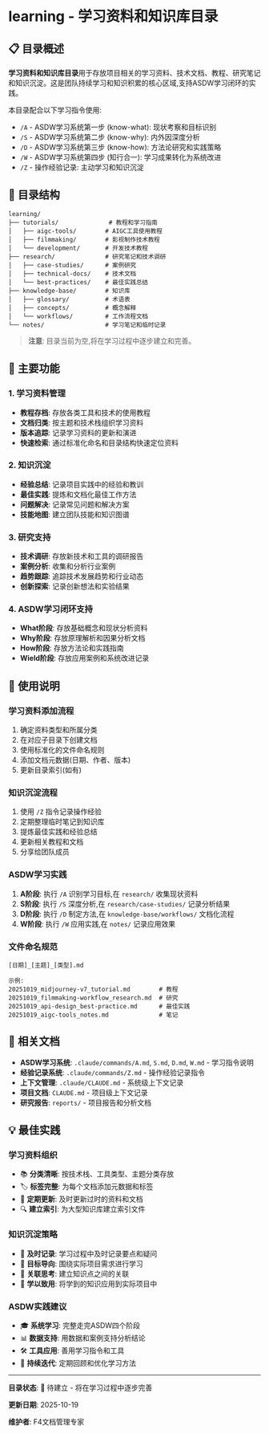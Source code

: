 # learning - 学习资料和知识库目录

## 📋 目录概述

**学习资料和知识库目录**用于存放项目相关的学习资料、技术文档、教程、研究笔记和知识沉淀。这是团队持续学习和知识积累的核心区域,支持ASDW学习闭环的实践。

本目录配合以下学习指令使用:
- `/A` - ASDW学习系统第一步 (know-what): 现状考察和目标识别
- `/S` - ASDW学习系统第二步 (know-why): 内外因深度分析
- `/D` - ASDW学习系统第三步 (know-how): 方法论研究和实践策略
- `/W` - ASDW学习系统第四步 (知行合一): 学习成果转化为系统改进
- `/Z` - 操作经验记录: 主动学习和知识沉淀

## 📁 目录结构

```
learning/
├── tutorials/              # 教程和学习指南
│   ├── aigc-tools/        # AIGC工具使用教程
│   ├── filmmaking/        # 影视制作技术教程
│   └── development/       # 开发技术教程
├── research/              # 研究笔记和技术调研
│   ├── case-studies/      # 案例研究
│   ├── technical-docs/    # 技术文档
│   └── best-practices/    # 最佳实践总结
├── knowledge-base/        # 知识库
│   ├── glossary/          # 术语表
│   ├── concepts/          # 概念解释
│   └── workflows/         # 工作流程文档
└── notes/                 # 学习笔记和临时记录
```

> **注意**: 目录当前为空,将在学习过程中逐步建立和完善。

## 🎯 主要功能

### 1. 学习资料管理
- **教程存档**: 存放各类工具和技术的使用教程
- **文档归类**: 按主题和技术栈组织学习资料
- **版本追踪**: 记录学习资料的更新和演进
- **快速检索**: 通过标准化命名和目录结构快速定位资料

### 2. 知识沉淀
- **经验总结**: 记录项目实践中的经验和教训
- **最佳实践**: 提炼和文档化最佳工作方法
- **问题解决**: 记录常见问题和解决方案
- **技能地图**: 建立团队技能和知识图谱

### 3. 研究支持
- **技术调研**: 存放新技术和工具的调研报告
- **案例分析**: 收集和分析行业案例
- **趋势跟踪**: 追踪技术发展趋势和行业动态
- **创新探索**: 记录创新想法和实验结果

### 4. ASDW学习闭环支持
- **What阶段**: 存放基础概念和现状分析资料
- **Why阶段**: 存放原理解析和因果分析文档
- **How阶段**: 存放方法论和实践指南
- **Wield阶段**: 存放应用案例和系统改进记录

## 📝 使用说明

### 学习资料添加流程
1. 确定资料类型和所属分类
2. 在对应子目录下创建文档
3. 使用标准化的文件命名规则
4. 添加文档元数据(日期、作者、版本)
5. 更新目录索引(如有)

### 知识沉淀流程
1. 使用 `/Z` 指令记录操作经验
2. 定期整理临时笔记到知识库
3. 提炼最佳实践和经验总结
4. 更新相关教程和文档
5. 分享给团队成员

### ASDW学习实践
1. **A阶段**: 执行 `/A` 识别学习目标,在 `research/` 收集现状资料
2. **S阶段**: 执行 `/S` 深度分析,在 `research/case-studies/` 记录分析结果
3. **D阶段**: 执行 `/D` 制定方法,在 `knowledge-base/workflows/` 文档化流程
4. **W阶段**: 执行 `/W` 应用实践,在 `notes/` 记录应用效果

### 文件命名规范
```
[日期]_[主题]_[类型].md

示例:
20251019_midjourney-v7_tutorial.md        # 教程
20251019_filmmaking-workflow_research.md  # 研究
20251019_api-design_best-practice.md      # 最佳实践
20251019_aigc-tools_notes.md              # 笔记
```

## 🔗 相关文档

- **ASDW学习系统**: `.claude/commands/A.md`, `S.md`, `D.md`, `W.md` - 学习指令说明
- **经验记录系统**: `.claude/commands/Z.md` - 操作经验记录指令
- **上下文管理**: `.claude/CLAUDE.md` - 系统级上下文记录
- **项目文档**: `CLAUDE.md` - 项目级上下文记录
- **研究报告**: `reports/` - 项目报告和分析文档

## 💡 最佳实践

### 学习资料组织
- 📚 **分类清晰**: 按技术栈、工具类型、主题分类存放
- 🏷️ **标签完整**: 为每个文档添加元数据和标签
- 🔄 **定期更新**: 及时更新过时的资料和文档
- 🔍 **建立索引**: 为大型知识库建立索引文件

### 知识沉淀策略
- 📝 **及时记录**: 学习过程中及时记录要点和疑问
- 🎯 **目标导向**: 围绕实际项目需求进行学习
- 🔗 **关联思考**: 建立知识点之间的关联
- 🚀 **学以致用**: 将学到的知识应用到实际项目中

### ASDW实践建议
- 🎓 **系统学习**: 完整走完ASDW四个阶段
- 📊 **数据支持**: 用数据和案例支持分析结论
- 🛠️ **工具应用**: 善用学习指令和工具
- 🔄 **持续迭代**: 定期回顾和优化学习方法

---

**目录状态**: 🚧 待建立 - 将在学习过程中逐步完善

**更新日期**: 2025-10-19

**维护者**: F4文档管理专家
